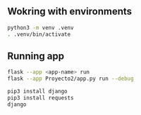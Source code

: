## Wokring with environments

```bash
python3 -m venv .venv
. .venv/bin/activate
```

## Running app
```bash
flask --app <app-name> run
flask --app Proyecto2/app.py run --debug
```


```bash
pip3 install django
pip3 install requests
django
```